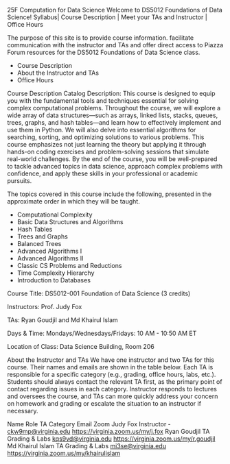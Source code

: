 25F Computation for Data Science
Welcome to DS5012 Foundations of Data Science!
Syllabus| Course Description | Meet your TAs and Instructor | Office Hours

The purpose of this site is to provide course information.  facilitate communication with the instructor and TAs and offer direct access to Piazza Forum resources for the DS5012 Foundations of Data Science class. 

- Course Description   
- About the Instructor and TAs               
- Office Hours
 

Course Description
Catalog Description:  This course is designed to equip you with the fundamental tools and techniques essential for solving complex computational problems. Throughout the course, we will explore a wide array of data structures—such as arrays, linked lists, stacks, queues, trees, graphs, and hash tables—and learn how to effectively implement and use them in Python. We will also delve into essential algorithms for searching, sorting, and optimizing solutions to various problems. This course emphasizes not just learning the theory but applying it through hands-on coding exercises and problem-solving sessions that simulate real-world challenges. By the end of the course, you will be well-prepared to tackle advanced topics in data science, approach complex problems with confidence, and apply these skills in your professional or academic pursuits.

The topics covered in this course include the following, presented in the approximate order in which they will be taught.

- Computational Complexity
- Basic Data Structures and Algorithms
- Hash Tables
- Trees and Graphs
- Balanced Trees
- Advanced Algorithms I
- Advanced Algorithms II
- Classic CS Problems and Reductions
- Time Complexity Hierarchy
- Introduction to Databases
 

Course Title: DS5012-001 Foundation of Data Science (3 credits)

Instructors: Prof. Judy Fox

TAs: Ryan Goudjil  and Md Khairul Islam

Days & Time: Mondays/Wednesdays/Fridays:  10 AM - 10:50 AM ET 

Location of Class: Data Science Building, Room 206

 
About the Instructor and TAs
We have one instructor and two TAs for this course. Their names and emails are shown in the table below. Each TA is responsible for a specific category (e.g., grading, office hours, labs, etc.). Students should always contact the relevant TA first, as the primary point of contact regarding issues in each category. Instructor responds to lectures and oversees the course, and TAs can more quickly address your concern on homework and grading or escalate the situation to an instructor if necessary.

 
Name	Role	TA Category	Email	Zoom 
Judy Fox	Instructor	-	ckw9mp@virginia.edu	https://virginia.zoom.us/my/j.fox
Ryan Goudjil 	TA	Grading & Labs	kqs9vd@virginia.edu 	https://virginia.zoom.us/my/r.goudjil
Md Khairul Islam	TA	Grading & Labs	 mi3se@virginia.edu 	https://virginia.zoom.us/my/khairulislam
 

